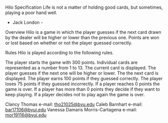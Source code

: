 Hilo Specification
Life is not a matter of holding good cards,
but sometimes, playing a poor hand well.
- Jack London -

Overview
Hilo is a game in which the player guesses if the next card drawn by the dealer will be higher or lower than the previous one. Points are won or lost based on whether or not the player guessed correctly.

Rules
Hilo is played according to the following rules.

The player starts the game with 300 points.
Individual cards are represented as a number from 1 to 13.
The current card is displayed.
The player guesses if the next one will be higher or lower.
The the next card is displayed.
The player earns 100 points if they guessed correctly.
The player loses 75 points if they guessed incorrectly.
If a player reaches 0 points the game is over.
If a player has more than 0 points they decide if they want to keep playing.
If a player decides not to play again the game is over.

Clancy Thomas 
    e-mail: tho21025@byu.edu
Caleb Barnhart
    e-mail: bar17106@byui.edu
Vanessa Damaris Morris-Cartagena
    e-mail: mor19116@byui.edu